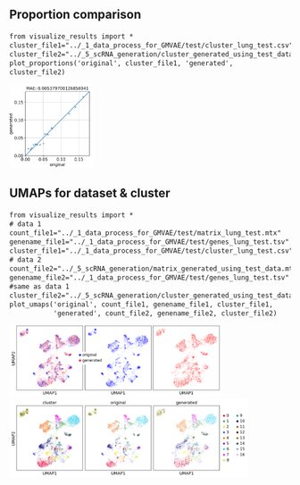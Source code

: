 ## Proportion comparison
```
from visualize_results import *
cluster_file1="../_1_data_process_for_GMVAE/test/cluster_lung_test.csv"
cluster_file2="../_5_scRNA_generation/cluster_generated_using_test_data.csv"
plot_proportions('original', cluster_file1, 'generated', cluster_file2)
```
<img src="fig/original_v_generated_proportion.png" width="30%" alt="Image description">

## UMAPs for dataset & cluster
```
from visualize_results import *
# data 1
count_file1="../_1_data_process_for_GMVAE/test/matrix_lung_test.mtx"
genename_file1="../_1_data_process_for_GMVAE/test/genes_lung_test.tsv"
cluster_file1="../_1_data_process_for_GMVAE/test/cluster_lung_test.csv"
# data 2
count_file2="../_5_scRNA_generation/matrix_generated_using_test_data.mtx"
genename_file2="../_1_data_process_for_GMVAE/test/genes_lung_test.tsv" #same as data 1
cluster_file2="../_5_scRNA_generation/cluster_generated_using_test_data.csv"
plot_umaps('original', count_file1, genename_file1, cluster_file1, 
           'generated', count_file2, genename_file2, cluster_file2)
```
<img src="fig/umap_datasets.png" width="75%" alt="Image description">

<img src="fig/umap_clusters.png" width="85%" alt="Image description">

